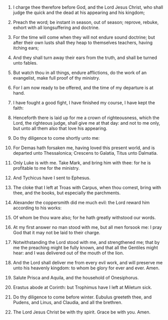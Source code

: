 1. I charge thee therefore before God, and the Lord Jesus Christ, who
shall judge the quick and the dead at his appearing and his kingdom;

2. Preach the word; be instant in season, out of season; reprove,
rebuke, exhort with all longsuffering and doctrine.

3. For the time will come when they will not endure sound doctrine;
but after their own lusts shall they heap to themselves teachers,
having itching ears;

4. And they shall turn away their ears from the
truth, and shall be turned unto fables.

5. But watch thou in all things, endure afflictions, do the work of
an evangelist, make full proof of thy ministry.

6. For I am now ready to be offered, and the time of my departure is
at hand.

7. I have fought a good fight, I have finished my course, I have kept
the faith:

8. Henceforth there is laid up for me a crown of
righteousness, which the Lord, the righteous judge, shall give me at
that day: and not to me only, but unto all them also that love his
appearing.

9. Do thy diligence to come shortly unto me:

10. For Demas hath
forsaken me, having loved this present world, and is departed unto
Thessalonica; Crescens to Galatia, Titus unto Dalmatia.

11. Only Luke is with me. Take Mark, and bring him with thee: for he
is profitable to me for the ministry.

12. And Tychicus have I sent to Ephesus.

13. The cloke that I left at Troas with Carpus, when thou comest,
bring with thee, and the books, but especially the parchments.

14. Alexander the coppersmith did me much evil: the Lord reward him
according to his works:

15. Of whom be thou ware also; for he hath
greatly withstood our words.

16. At my first answer no man stood with me, but all men forsook me:
I pray God that it may not be laid to their charge.

17. Notwithstanding the Lord stood with me, and strengthened me; that
by me the preaching might be fully known, and that all the Gentiles
might hear: and I was delivered out of the mouth of the lion.

18. And the Lord shall deliver me from every evil work, and will
preserve me unto his heavenly kingdom: to whom be glory for ever and
ever. Amen.

19. Salute Prisca and Aquila, and the household of Onesiphorus.

20. Erastus abode at Corinth: but Trophimus have I left at Miletum
sick.

21. Do thy diligence to come before winter. Eubulus greeteth thee,
and Pudens, and Linus, and Claudia, and all the brethren.

22. The Lord Jesus Christ be with thy spirit. Grace be with you.
Amen.